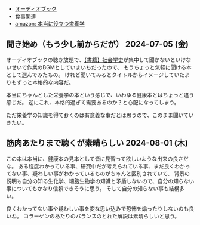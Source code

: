 - [オーディオブック](%E3%82%AA%E3%83%BC%E3%83%87%E3%82%A3%E3%82%AA%E3%83%96%E3%83%83%E3%82%AF)
- [食事関連](%E9%A3%9F%E4%BA%8B%E9%96%A2%E9%80%A3)
- [amazon: 本当に役立つ栄養学](https://amzn.to/3xAr6rv)

## 聞き始め（もう少し前からだが） 2024-07-05 (金)

オーディオブックの聴き放題で、[【書籍】社会学史](%E3%80%90%E6%9B%B8%E7%B1%8D%E3%80%91%E7%A4%BE%E4%BC%9A%E5%AD%A6%E5%8F%B2)が集中して聞かないといけないせいで作業のBGMとしていまいちだったので、
もうちょっと気軽に聞ける本として選んでみたもの。
けれど聞いてみるとタイトルからイメージしていたよりもずっと本格的な内容だ。

本当にちゃんとした栄養学の本という感じで、いわゆる健康本とはちょっと違う感じだ。
逆にこれ、本格的過ぎて需要あるのか？と心配になってしまう。

ただ栄養学の知識を得ておくのは有意義な事だとは思うので、このまま聞いていきたい。

## 筋肉あたりまで聴くが素晴らしい 2024-08-01 (木)

この本は本当に、健康本の見本として皆に見習って欲しいような出来の良さだな。
ある程度わかっている事、研究中だが考えられている事、まだ良くわかってない事、疑わしい事がわかっているものがちゃんと区別されていて、
背景の説明も自分の知る生化学、細胞生物学の知識と矛盾しないので、自分の知らない事についてもかなり信頼できそうに思う。
そして自分の知らない事も結構多い。

良くわかってない事や疑わしい事を変な思い込みで恐怖を煽ったりしないのも良いね。
コラーゲンのあたりのバランスのとれた解説は素晴らしいと思う。
